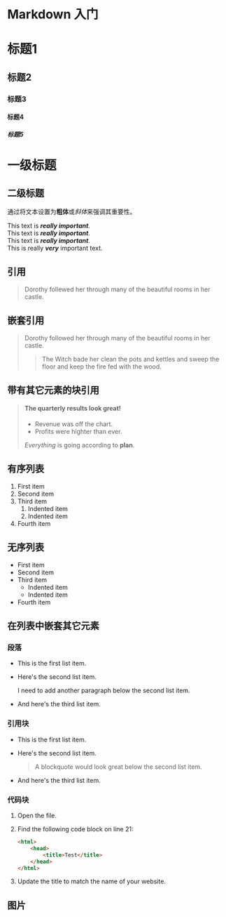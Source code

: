 # Markdown 入门

# 标题1
## 标题2
### 标题3
#### 标题4
##### 标题5<br>

一级标题
=======
二级标题
-------

通过将文本设置为**粗体**或*斜体*来强调其重要性。

This text is ***really important***.<br>
This text is ___really important___.<br>
This text is **_really important_**.<br>
This is really ***very*** important text.<br>

## 引用
> Dorothy follewed her through many of the beautiful rooms in her castle.

## 嵌套引用
> Dorothy followed her through many of the beautiful rooms in her castle.
>
>> The Witch bade her clean the pots and kettles and sweep the floor and keep the fire fed with the wood.

## 带有其它元素的块引用
> #### The quarterly results look great!
>
> - Revenue was off the chart.
> - Profits were highter than ever.
>
> *Everything* is going according to **plan**.

## 有序列表
1. First item
2. Second item
3. Third item
    1. Indented item
    2. Indented item
4. Fourth item

## 无序列表
- First item
- Second item
- Third item
    - Indented item
    - Indented item
- Fourth item

## 在列表中嵌套其它元素
### 段落
* This is the first list item.
* Here's the second list item.

    I need to add another paragraph below the second list item.

* And here's the third list item.

### 引用块
* This is the first list item.
* Here's the second list item.

    > A blockquote would look great below the second list item.

* And here's the third list item.

### 代码块
1. Open the file.
2. Find the following code block on line 21:

    ```html
    <html>
        <head>
            <title>Test</title>
        </head>
    </html>
    ```

3. Update the title to match the name of your website.

## 图片




